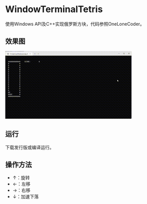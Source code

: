 # WindowTerminalTetris
使用Windows API及C++实现俄罗斯方块，代码参照OneLoneCoder。

## 效果图
![image](https://github.com/mmhello123/WindowTerminalTetris/blob/main/demoVideo.gif)

## 运行
下载发行版或编译运行。

## 操作方法
- ↑：旋转
- ←：左移
- →：右移
- ↓：加速下落
